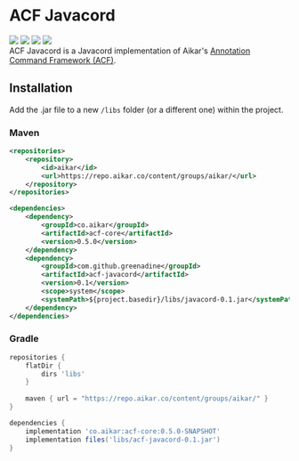 
# ACF Javacord
![](https://img.shields.io/github/v/release/Greenadine/acf-javacord)
[![](https://img.shields.io/badge/acf-v0.5.0-blue)](https://github.com/aikar/commands)
[![](https://img.shields.io/badge/javacord-v3.1.2-blue)](https://github.com/Javacord/Javacord)
![](https://img.shields.io/github/license/Greenadine/acf-javacord)
<br>
ACF Javacord is a Javacord implementation of Aikar's [Annotation Command Framework (ACF)](https://github.com/aikar/commands).

## Installation
Add the .jar file to a new `/libs` folder (or a different one) within the project.
### Maven
```xml
<repositories>
    <repository>
        <id>aikar</id>
        <url>https://repo.aikar.co/content/groups/aikar/</url>
    </repository>
</repositories>

<dependencies>
    <dependency>
        <groupId>co.aikar</groupId>
        <artifactId>acf-core</artifactId>
        <version>0.5.0</version>
    </dependency>
    <dependency>
        <groupId>com.github.greenadine</groupId>
        <artifactId>acf-javacord</artifactId>
        <version>0.1</version>
        <scope>system</scope>
        <systemPath>${project.basedir}/libs/javacord-0.1.jar</systemPath>
    </dependency>
</dependencies>
````
### Gradle
````gradle
repositories {
    flatDir {
        dirs 'libs'
    }
    
    maven { url = "https://repo.aikar.co/content/groups/aikar/" }
}

dependencies {
    implementation 'co.aikar:acf-core:0.5.0-SNAPSHOT'
    implementation files('libs/acf-javacord-0.1.jar')
}
````
